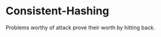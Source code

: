 Consistent-Hashing
==================

Problems worthy of attack prove their worth by hitting back.


